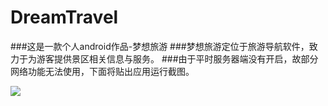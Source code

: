 # DreamTravel
###这是一款个人android作品-梦想旅游
###梦想旅游定位于旅游导航软件，致力于为游客提供景区相关信息与服务。
###由于平时服务器端没有开启，故部分网络功能无法使用，下面将贴出应用运行截图。

![](https://github.com/xiejinpeng007/DreamTravel/raw/master/应用截图/1.gif) 
